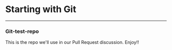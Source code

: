 # Starting with Git

-------

### Git-test-repo
This is the repo we'll use in our Pull Request discussion.  Enjoy!!


